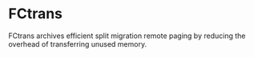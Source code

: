 # FCtrans
FCtrans archives efficient split migration remote paging by reducing the overhead of transferring unused memory.
